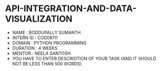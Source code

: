 # API-INTEGRATION-AND-DATA-VISUALIZATION
* NAME : BODDUPALLY SUMANTH
* INTERN ID : COD08111
* DOMAIN : PYTHON PROGRAMMING
* DURATION : 4 WEEKS
* MENTOR : NEELA SANTOSH
*  YOU HAVE TO ENTER DESCRIOTION OF YOUR TASK (AND IT SHOULD NOT BE LESS THAN 500 WORDS)



